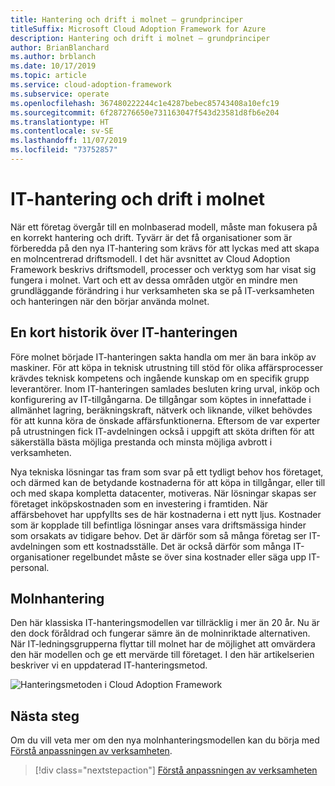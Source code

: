```yaml
---
title: Hantering och drift i molnet – grundprinciper
titleSuffix: Microsoft Cloud Adoption Framework for Azure
description: Hantering och drift i molnet – grundprinciper
author: BrianBlanchard
ms.author: brblanch
ms.date: 10/17/2019
ms.topic: article
ms.service: cloud-adoption-framework
ms.subservice: operate
ms.openlocfilehash: 367480222244c1e4287bebec85743408a10efc19
ms.sourcegitcommit: 6f287276650e731163047f543d23581d8fb6e204
ms.translationtype: HT
ms.contentlocale: sv-SE
ms.lasthandoff: 11/07/2019
ms.locfileid: "73752857"
---
```

# <a name="it-management-and-operations-in-the-cloud"></a>IT-hantering och drift i molnet

När ett företag övergår till en molnbaserad modell, måste man fokusera på en korrekt hantering och drift. Tyvärr är det få organisationer som är förberedda på den nya IT-hantering som krävs för att lyckas med att skapa en molncentrerad driftsmodell. I det här avsnittet av Cloud Adoption Framework beskrivs driftsmodell, processer och verktyg som har visat sig fungera i molnet. Vart och ett av dessa områden utgör en mindre men grundläggande förändring i hur verksamheten ska se på IT-verksamheten och hanteringen när den börjar använda molnet.

## <a name="brief-history-of-it-management"></a>En kort historik över IT-hanteringen

Före molnet började IT-hanteringen sakta handla om mer än bara inköp av maskiner. För att köpa in teknisk utrustning till stöd för olika affärsprocesser krävdes teknisk kompetens och ingående kunskap om en specifik grupp leverantörer. Inom IT-hanteringen samlades besluten kring urval, inköp och konfigurering av IT-tillgångarna. De tillgångar som köptes in innefattade i allmänhet lagring, beräkningskraft, nätverk och liknande, vilket behövdes för att kunna köra de önskade affärsfunktionerna. Eftersom de var experter på utrustningen fick IT-avdelningen också i uppgift att sköta driften för att säkerställa bästa möjliga prestanda och minsta möjliga avbrott i verksamheten.

Nya tekniska lösningar tas fram som svar på ett tydligt behov hos företaget, och därmed kan de betydande kostnaderna för att köpa in tillgångar, eller till och med skapa kompletta datacenter, motiveras. När lösningar skapas ser företaget inköpskostnaden som en investering i framtiden. När affärsbehovet har uppfyllts ses de här kostnaderna i ett nytt ljus. Kostnader som är kopplade till befintliga lösningar anses vara driftsmässiga hinder som orsakats av tidigare behov. Det är därför som så många företag ser IT-avdelningen som ett kostnadsställe. Det är också därför som många IT-organisationer regelbundet måste se över sina kostnader eller säga upp IT-personal.

## <a name="cloud-management"></a>Molnhantering

Den här klassiska IT-hanteringsmodellen var tillräcklig i mer än 20 år. Nu är den dock föråldrad och fungerar sämre än de molninriktade alternativen. När IT-ledningsgrupperna flyttar till molnet har de möjlighet att omvärdera den här modellen och ge ett mervärde till företaget. I den här artikelserien beskriver vi en uppdaterad IT-hanteringsmetod.

![Hanteringsmetoden i Cloud Adoption Framework](../../_images/manage/caf-manage.png)

## <a name="next-steps"></a>Nästa steg

Om du vill veta mer om den nya molnhanteringsmodellen kan du börja med [Förstå anpassningen av verksamheten](./business-alignment.md).

> [!div class="nextstepaction"]
> [Förstå anpassningen av verksamheten](./business-alignment.md)
